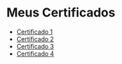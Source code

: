 # Meus Certificados

- [Certificado 1](./certificados_para_faculdade/Certificado1.pdf)
- [Certificado 2](./certificados_para_faculdade/Certificado2.pdf)
- [Certificado 3](./certificados_para_faculdade/Certificado3.pdf)
- [Certificado 4](./certificados_para_faculdade/Certificado4.pdf)
